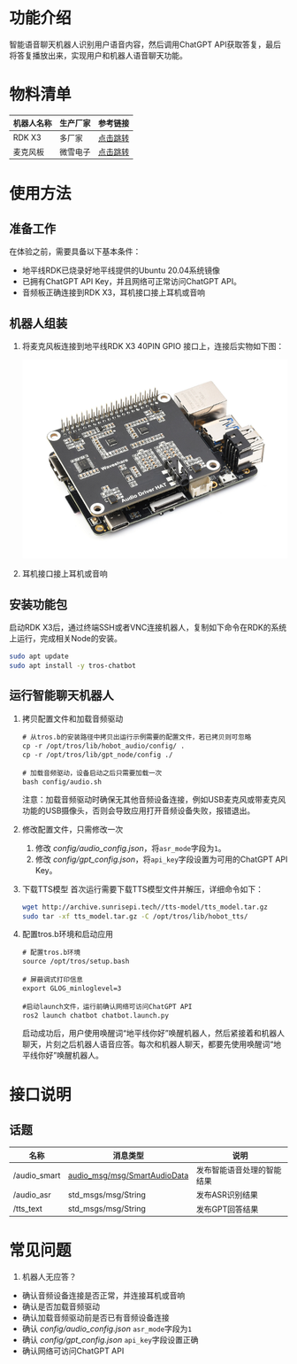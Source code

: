 # 功能介绍

智能语音聊天机器人识别用户语音内容，然后调用ChatGPT API获取答复，最后将答复播放出来，实现用户和机器人语音聊天功能。

# 物料清单

| 机器人名称 | 生产厂家 | 参考链接                                                        |
| :--------- | -------- | --------------------------------------------------------------- |
| RDK X3     | 多厂家   | [点击跳转](https://developer.horizon.cc/rdkx3)                  |
| 麦克风板   | 微雪电子 | [点击跳转](https://www.waveshare.net/shop/Audio-Driver-HAT.htm) |

# 使用方法

## 准备工作

在体验之前，需要具备以下基本条件：

- 地平线RDK已烧录好地平线提供的Ubuntu 20.04系统镜像
- 已拥有ChatGPT API Key，并且网络可正常访问ChatGPT API。
- 音频板正确连接到RDK X3，耳机接口接上耳机或音响

## 机器人组装

1. 将麦克风板连接到地平线RDK X3 40PIN GPIO 接口上，连接后实物如下图：

    ![circle_mic_full](./imgs/circle_mic_full.png)

2. 耳机接口接上耳机或音响

## 安装功能包

启动RDK X3后，通过终端SSH或者VNC连接机器人，复制如下命令在RDK的系统上运行，完成相关Node的安装。

```bash
sudo apt update
sudo apt install -y tros-chatbot
```

## 运行智能聊天机器人

1. 拷贝配置文件和加载音频驱动

    ```shell
    # 从tros.b的安装路径中拷贝出运行示例需要的配置文件，若已拷贝则可忽略
    cp -r /opt/tros/lib/hobot_audio/config/ .
    cp -r /opt/tros/lib/gpt_node/config ./

    # 加载音频驱动，设备启动之后只需要加载一次
    bash config/audio.sh
    ```

    注意：加载音频驱动时确保无其他音频设备连接，例如USB麦克风或带麦克风功能的USB摄像头，否则会导致应用打开音频设备失败，报错退出。

2. 修改配置文件，只需修改一次
   1. 修改 *config/audio_config.json*，将`asr_mode`字段为`1`。
   2. 修改 *config/gpt_config.json*，将`api_key`字段设置为可用的ChatGPT API Key。

3. 下载TTS模型
    首次运行需要下载TTS模型文件并解压，详细命令如下：

    ```bash
    wget http://archive.sunrisepi.tech//tts-model/tts_model.tar.gz
    sudo tar -xf tts_model.tar.gz -C /opt/tros/lib/hobot_tts/
    ```

4. 配置tros.b环境和启动应用

    ```shell
    # 配置tros.b环境
    source /opt/tros/setup.bash

    # 屏蔽调式打印信息
    export GLOG_minloglevel=3

    #启动launch文件，运行前确认网络可访问ChatGPT API
    ros2 launch chatbot chatbot.launch.py
    ```

    启动成功后，用户使用唤醒词“地平线你好”唤醒机器人，然后紧接着和机器人聊天，片刻之后机器人语音应答。每次和机器人聊天，都要先使用唤醒词“地平线你好”唤醒机器人。

# 接口说明

## 话题

| 名称         | 消息类型                                                                                                               | 说明                       |
| ------------ | ---------------------------------------------------------------------------------------------------------------------- | -------------------------- |
| /audio_smart | [audio_msg/msg/SmartAudioData](https://github.com/HorizonRDK/hobot_msgs/blob/develop/audio_msg/msg/SmartAudioData.msg) | 发布智能语音处理的智能结果 |
| /audio_asr   | std_msgs/msg/String                                                                                                    | 发布ASR识别结果            |
| /tts_text    | std_msgs/msg/String                                                                                                    | 发布GPT回答结果            |

# 常见问题

1. 机器人无应答？

- 确认音频设备连接是否正常，并连接耳机或音响
- 确认是否加载音频驱动
- 确认加载音频驱动前是否已有音频设备连接
- 确认 *config/audio_config.json* `asr_mode`字段为`1`
- 确认 *config/gpt_config.json* `api_key`字段设置正确
- 确认网络可访问ChatGPT API
